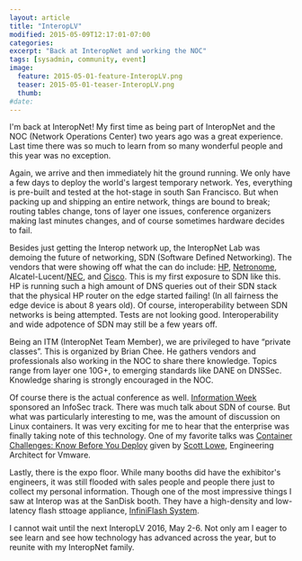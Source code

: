 ```yaml
---
layout: article
title: "InteropLV"
modified: 2015-05-09T12:17:01-07:00
categories: 
excerpt: "Back at InteropNet and working the NOC"
tags: [sysadmin, community, event]
image:
  feature: 2015-05-01-feature-InteropLV.png
  teaser: 2015-05-01-teaser-InteropLV.png
  thumb:
#date:
---
```


I'm back at InteropNet! My first time as being part of InteropNet and the NOC (Network Operations Center) two years ago was a great experience. Last time there was so much to learn from so many wonderful people and this year was no exception.

Again, we arrive and then immediately hit the ground running. We only have a few days to deploy the world's largest temporary network. Yes, everything is pre-built and tested at the hot-stage in south San Francisco. But when packing up and shipping an entire network, things are bound to break; routing tables change, tons of layer one issues, conference organizers making last minutes changes, and of course sometimes hardware decides to fail.

Besides just getting the Interop network up, the InteropNet Lab was demoing the future of networking, SDN (Software Defined Networking).  The vendors that were showing off what the can do include: [HP](http://www.hp.com/sdn), [Netronome](https://netronome.com/), Alcatel-Lucent/[NEC](http://www.necam.com/SDN/), and [Cisco](http://www.cisco.com/web/solutions/trends/sdn/index.html). This is my first exposure to SDN like this. HP is running such a high amount of DNS queries out of their SDN stack that the physical HP router on the edge started failing! (In all fairness the edge device is about 8 years old). Of course, interoperability between SDN networks is being attempted. Tests are not looking good. Interoperability and wide adpotence of SDN may still be a few years off.

Being an ITM (InteropNet Team Member), we are privileged to have “private classes”. This is organized by Brian Chee. He gathers vendors and professionals also working in the NOC to share there knowledge. Topics range from layer one 10G+, to emerging standards like DANE on DNSSec. Knowledge sharing is strongly encouraged in the NOC.

Of course there is the actual conference as well. [Information Week](http://www.informationweek.com/) sponsored an InfoSec track. There was much talk about SDN of course. But what was particularly interesting to me, was the amount of discussion on Linux containers. It was very exciting for me to hear that the enterprise was finally taking note of this technology. One of my favorite talks was [Container Challenges: Know Before You Deploy](http://www.interop.com/lasvegas/scheduler/session/container-challenges-know-before-you-deploy) given by [Scott Lowe](http://blog.scottlowe.org/), Engineering Architect for Vmware.

Lastly, there is the expo floor. While many booths did have the exhibitor's engineers, it was still flooded with sales people and people there just to collect my personal information. Though one of the most impressive things I saw at Interop was at the SanDisk booth. They have a high-density and low-latency flash sttoage appliance, [InfiniFlash System](http://www.sandisk.com/events/interop/).

I cannot wait until the next InteropLV 2016, May 2-6. Not only am I eager to see learn and see how technology has advanced across the year, but to reunite with my InteropNet family.
